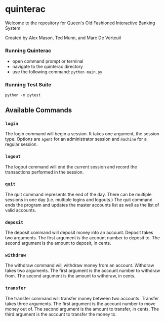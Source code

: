 # __quinterac__
Welcome to the repository for Queen's Old Fashioned Interactive Banking System

Created by Alex Mason, Ted Munn, and Marc De Verteuil

### Running Quinterac
* open command prompt or terminal
* navigate to the quinterac directory
* use the following command: `python main.py`

### Running Test Suite

`python -m pytest`

## Available Commands

### `login`
The login command will begin a session. It takes one argument, the session type. Options are `agent` for an administrator session and `machine` for a regular session.

### `logout`
The logout command will end the current session and record the transactions performed in the session. 

### `quit`
The quit command represents the end of the day. There can be multiple sessions in one day (i.e. multiple logins and logouts.) The quit command ends the program and updates the master accounts list as well as the list of valid accounts. 

### `deposit`
The deposit command will deposit money into an account. Deposit takes two arguments. The first argument is the account number to deposit to. The second argument is the amount to deposit, in cents. 

### `withdraw`
The withdraw command will withdraw money from an account. Withdraw takes two arguments. The first argument is the account number to withdraw from. The second argument is the amount to withdraw, in cents. 

### `transfer`
The transfer command will transfer money between two accounts. Transfer takes three arguments. The first argument is the account number to move money out of. The second argument is the amount to transfer, in cents. The third argument is the account to transfer the money to. 

